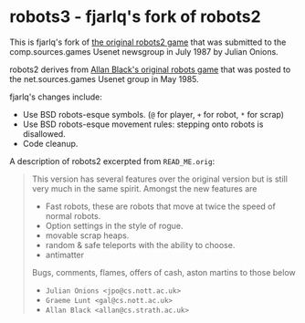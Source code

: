 # robots3 - fjarlq's fork of robots2

This is fjarlq's fork of [the original robots2 game][1] that was
submitted to the comp.sources.games Usenet newsgroup in July 1987
by Julian Onions.

robots2 derives from [Allan Black's original robots game][2] that
was posted to the net.sources.games Usenet group in May 1985.

fjarlq's changes include:

- Use BSD robots-esque symbols. (`@` for player, `+` for robot, `*` for scrap)
- Use BSD robots-esque movement rules: stepping onto robots is disallowed.
- Code cleanup.

A description of robots2 excerpted from `READ_ME.orig`:

> This version has several features over the original version but is
> still very much in the same spirit. Amongst the new features are
>
> * Fast robots, these are robots that move at twice the speed of normal robots.
> * Option settings in the style of rogue.
> * movable scrap heaps.
> * random & safe teleports with the ability to choose.
> * antimatter
>
> Bugs, comments, flames, offers of cash, aston martins to those below
> * `Julian Onions <jpo@cs.nott.ac.uk>`
> * `Graeme Lunt <gal@cs.nott.ac.uk>`
> * `Allan Black <allan@cs.strath.ac.uk>`

[1]: https://github.com/fjarlq/robots2
[2]: https://github.com/fjarlq/robots

